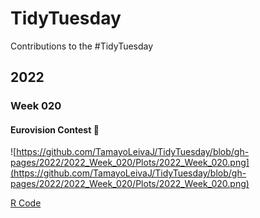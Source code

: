 # TidyTuesday
Contributions to the #TidyTuesday 

## 2022 
### Week 020
#### Eurovision Contest :microphone:
![https://github.com/TamayoLeivaJ/TidyTuesday/blob/gh-pages/2022/2022_Week_020/Plots/2022_Week_020.png](https://github.com/TamayoLeivaJ/TidyTuesday/blob/gh-pages/2022/2022_Week_020/Plots/2022_Week_020.png)

[R Code](https://github.com/TamayoLeivaJ/TidyTuesday/blob/gh-pages/2022/2022_Week_020/2022_Week_020.R)